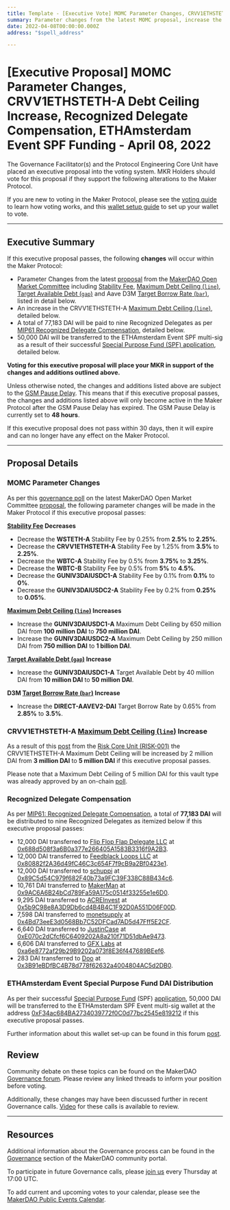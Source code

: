 ```yaml
---
title: Template - [Executive Vote] MOMC Parameter Changes, CRVV1ETHSTETH-A Debt Ceiling Increase, Recognized Delegate Compensation, ETHAmsterdam Event SPF Funding - April 08, 2022
summary: Parameter changes from the latest MOMC proposal, increase the CRVV1ETHSTETH-A Maximum Debt Ceiling, Recognized Delegate Compensation for March, fund the multi-sig for the ETHAmsterdam Event SPF.
date: 2022-04-08T00:00:00.000Z
address: "$spell_address"

---
```

# [Executive Proposal] MOMC Parameter Changes, CRVV1ETHSTETH-A Debt Ceiling Increase, Recognized Delegate Compensation, ETHAmsterdam Event SPF Funding - April 08, 2022

The Governance Facilitator(s) and the Protocol Engineering Core Unit have placed an executive proposal into the voting system. MKR Holders should vote for this proposal if they support the following alterations to the Maker Protocol.

If you are new to voting in the Maker Protocol, please see the [voting guide](https://community-development.makerdao.com/en/learn/governance/how-voting-works/) to learn how voting works, and this [wallet setup guide](https://community-development.makerdao.com/en/learn/governance/voting-setup/) to set up your wallet to vote.

---

## Executive Summary

If this executive proposal passes, the following **changes** will occur within the Maker Protocol:
- Parameter Changes from the latest [proposal](https://forum.makerdao.com/t/parameter-changes-proposal-ppg-omc-001-31-march-2022/14347) from the [MakerDAO Open Market Committee](https://forum.makerdao.com/t/parameter-proposal-group-makerdao-open-market-committee/7355) including [Stability Fee](https://manual.makerdao.com/parameter-index/vault-risk/param-stability-fee), [Maximum Debt Ceiling (`line`)](https://manual.makerdao.com/module-index/module-dciam#maximum-debt-ceiling-line), [Target Available Debt (`gap`)](https://manual.makerdao.com/module-index/module-dciam#target-available-debt-gap) and Aave D3M [Target Borrow Rate (`bar`)](https://manual.makerdao.com/module-index/module-dai-direct-deposit#target-borrow-rate-bar), listed in detail below.
- An increase in the CRVV1ETHSTETH-A [Maximum Debt Ceiling (`line`)](https://manual.makerdao.com/module-index/module-dciam#maximum-debt-ceiling-line), detailed below.
- A total of 77,183 DAI will be paid to nine Recognized Delegates as per [MIP61 Recognized Delegate Compensation](https://mips.makerdao.com/mips/details/MIP61), detailed below.
- 50,000 DAI will be transferred to the ETHAmsterdam Event SPF multi-sig as a result of their successful [Special Purpose Fund (SPF) application](https://mips.makerdao.com/mips/details/MIP55c3SP3), detailed below.

**Voting for this executive proposal will place your MKR in support of the changes and additions outlined above.**

Unless otherwise noted, the changes and additions listed above are subject to the [GSM Pause Delay](https://manual.makerdao.com/parameter-index/core/param-gsm-pause-delay). This means that if this executive proposal passes, the changes and additions listed above will only become active in the Maker Protocol after the GSM Pause Delay has expired. The GSM Pause Delay is currently set to **48 hours**.

If this executive proposal does not pass within 30 days, then it will expire and can no longer have any effect on the Maker Protocol.

---

## Proposal Details

### MOMC Parameter Changes

As per this [governance poll](https://vote.makerdao.com/polling/QmdS8mCx) on the latest MakerDAO Open Market Committee [proposal](https://forum.makerdao.com/t/parameter-changes-proposal-ppg-omc-001-31-march-2022/14347), the following parameter changes will be made in the Maker Protocol if this executive proposal passes:

**[Stability Fee](https://manual.makerdao.com/parameter-index/vault-risk/param-stability-fee) Decreases**
- Decrease the **WSTETH-A** Stability Fee by 0.25% from **2.5%** to **2.25%**.
- Decrease the **CRVV1ETHSTETH-A** Stability Fee by 1.25% from **3.5%** to **2.25%**.
- Decrease the **WBTC-A** Stability Fee by 0.5% from **3.75%** to **3.25%**.
- Decrease the **WBTC-B** Stability Fee by 0.5% from **5%** to **4.5%**.
- Decrease the **GUNIV3DAIUSDC1-A** Stability Fee by 0.1% from **0.1%** to **0%**.
- Decrease the **GUNIV3DAIUSDC2-A** Stability Fee by 0.2% from **0.25%** to **0.05%**.

**[Maximum Debt Ceiling (`line`)](https://manual.makerdao.com/module-index/module-dciam#maximum-debt-ceiling-line) Increases**
- Increase the **GUNIV3DAIUSDC1-A** Maximum Debt Ceiling by 650 million DAI from **100 million DAI** to **750 million DAI**.
- Increase the **GUNIV3DAIUSDC2-A** Maximum Debt Ceiling by 250 million DAI from **750 million DAI** to **1 billion DAI**.

**[Target Available Debt (`gap`)](https://manual.makerdao.com/module-index/module-dciam#target-available-debt-gap) Increase**
- Increase the **GUNIV3DAIUSDC1-A** Target Available Debt by 40 million DAI from **10 million DAI** to **50 million DAI**.

**D3M [Target Borrow Rate (`bar`)](https://manual.makerdao.com/module-index/module-dai-direct-deposit#target-borrow-rate-bar) Increase**
- Increase the **DIRECT-AAVEV2-DAI** Target Borrow Rate by 0.65% from **2.85%** to **3.5%**.

### CRVV1ETHSTETH-A [Maximum Debt Ceiling (`line`)](https://manual.makerdao.com/module-index/module-dciam#maximum-debt-ceiling-line) Increase

As a result of this [post](https://forum.makerdao.com/t/immediate-short-term-parameter-changes-proposal-for-crvv1ethsteth-a-dc-and-gap-increase/14476) from the [Risk Core Unit (RISK-001)](https://mips.makerdao.com/mips/details/MIP39c2SP2) the CRVV1ETHSTETH-A Maximum Debt Ceiling will be increased by 2 million DAI from **3 million DAI** to **5 million DAI** if this executive proposal passes.

Please note that a Maximum Debt Ceiling of 5 million DAI for this vault type was already approved by an on-chain [poll](https://vote.makerdao.com/polling/Qmek9vzo).

### Recognized Delegate Compensation

As per [MIP61: Recognized Delegate Compensation](https://mips.makerdao.com/mips/details/MIP61), a total of **77,183 DAI** will be distributed to nine Recognized Delegates as itemized below if this executive proposal passes:

* 12,000 DAI transferred to [Flip Flop Flap Delegate LLC](https://vote.makerdao.com/address/0xaf8aa6846539033eaf0c3ca4c9c7373e370e039b) at [0x688d508f3a6B0a377e266405A1583B3316f9A2B3](https://etherscan.io/address/0x688d508f3a6B0a377e266405A1583B3316f9A2B3).
* 12,000 DAI transferred to [Feedblack Loops LLC](https://vote.makerdao.com/address/0x845b36e1e4f41a361dd711bda8ea239bf191fe95) at [0x80882f2A36d49fC46C3c654F7f9cB9a2Bf0423e1](https://etherscan.io/address/0x80882f2A36d49fC46C3c654F7f9cB9a2Bf0423e1).
* 12,000 DAI transferred to [schuppi](https://vote.makerdao.com/address/0xb21e535fb349e4ef0520318acfe589e174b0126b) at [0x89C5d54C979f682F40b73a9FC39F338C88B434c6](https://etherscan.io/address/0x89C5d54C979f682F40b73a9FC39F338C88B434c6).
* 10,761 DAI transferred to [MakerMan](https://vote.makerdao.com/address/0x22d5294a23d49294bf11d9db8beda36e104ad9b3) at [0x9AC6A6B24bCd789Fa59A175c0514f33255e1e6D0](https://etherscan.io/address/0x9AC6A6B24bCd789Fa59A175c0514f33255e1e6D0).
* 9,295 DAI transferred to [ACREInvest](https://vote.makerdao.com/address/0x4d3ac33ab1dd7b0f352b8e590fe8b62c4c39ead5) at [0x5b9C98e8A3D9Db6cd4B4B4C1F92D0A551D06F00D](https://etherscan.io/address/0x5b9C98e8A3D9Db6cd4B4B4C1F92D0A551D06F00D).
* 7,598 DAI transferred to [monetsupply](https://vote.makerdao.com/address/0x45127ec92b58c3a89e89f63553073adcaf2f1f5f) at [0x4Bd73eeE3d0568Bb7C52DFCad7AD5d47Fff5E2CF](https://etherscan.io/address/0x4Bd73eeE3d0568Bb7C52DFCad7AD5d47Fff5E2CF).
* 6,640 DAI transferred to [JustinCase](https://vote.makerdao.com/address/0xcdb792c14391f7115ba77a7cd27f724fc9ea2091) at [0xE070c2dCfcf6C6409202A8a210f71D51dbAe9473](https://etherscan.io/address/0xE070c2dCfcf6C6409202A8a210f71D51dbAe9473).
* 6,606 DAI transferred to [GFX Labs](https://vote.makerdao.com/address/0xf60d7a62c98f65480725255e831de531efe3fe14) at [0xa6e8772af29b29B9202a073f8E36f447689BEef6](https://etherscan.io/address/0xa6e8772af29b29B9202a073f8E36f447689BEef6).
* 283 DAI transferred to [Doo](https://vote.makerdao.com/address/0x8804d391472126da56b9a560aef6c6d5aaa7607b#delegate-credentials) at [0x3B91eBDfBC4B78d778f62632a4004804AC5d2DB0](https://etherscan.io/address/0x3B91eBDfBC4B78d778f62632a4004804AC5d2DB0).

### ETHAmsterdam Event Special Purpose Fund DAI Distribution

As per their successful [Special Purpose Fund](https://mips.makerdao.com/mips/details/MIP55) (SPF) [application](https://mips.makerdao.com/mips/details/MIP55c3SP3), 50,000 DAI will be transferred to the ETHAmsterdam SPF Event multi-sig wallet at the address [0xF34ac684BA2734039772f0C0d77bc2545e819212](https://etherscan.io/address/0xF34ac684BA2734039772f0C0d77bc2545e819212) if this executive proposal passes.

Further information about this wallet set-up can be found in this forum [post](https://forum.makerdao.com/t/mip55c3-sp3-ethamsterdam-event-spf/13781/74).

## Review

Community debate on these topics can be found on the MakerDAO [Governance forum](https://forum.makerdao.com/). Please review any linked threads to inform your position before voting.

Additionally, these changes may have been discussed further in recent Governance calls. [Video](https://www.youtube.com/playlist?list=PLLzkWCj8ywWNq5-90-Id6VPSsrk4OWVan) for these calls is available to review.

---

## Resources

Additional information about the Governance process can be found in the [Governance](https://community-development.makerdao.com/en/learn/governance) section of the MakerDAO community portal.

To participate in future Governance calls, please [join us](https://github.com/makerdao/community/tree/master/governance/governance-and-risk-meetings) every Thursday at 17:00 UTC.

To add current and upcoming votes to your calendar, please see the [MakerDAO Public Events Calendar](https://calendar.google.com/calendar/embed?src=makerdao.com_3efhm2ghipksegl009ktniomdk%40group.calendar.google.com&ctz=UTC&mode=week&showCalendars=0&showPrint=0).
